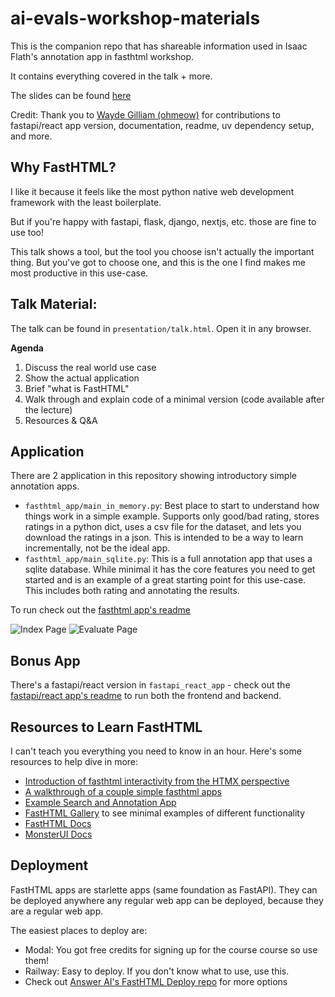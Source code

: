 # ai-evals-workshop-materials

This is the companion repo that has shareable information used in Isaac Flath's annotation app in fasthtml workshop.

It contains everything covered in the talk + more.

The slides can be found [here](https://ai-evals-course.github.io/isaac-fasthtml-workshop/presentation/talk.html)

Credit:  Thank you to [Wayde Gilliam (ohmeow)](https://ohmeow.com/) for contributions to fastapi/react app version, documentation, readme, uv dependency setup, and more.

## Why FastHTML?

I like it because it feels like the most python native web development framework with the least boilerplate.

But if you're happy with fastapi, flask, django, nextjs, etc. those are fine to use too!  

This talk shows a tool, but the tool you choose isn't actually the important thing.  But you've got to choose one, and this is the one I find makes me most productive in this use-case.

## Talk Material:

The talk can be found in `presentation/talk.html`.  Open it in any browser.

**Agenda**
1. Discuss the real world use case
2. Show the actual application
3. Brief "what is FastHTML"
4. Walk through and explain code of a minimal version (code available after the lecture)
5. Resources & Q&A

## Application

There are 2 application in this repository showing introductory simple annotation apps.

- `fasthtml_app/main_in_memory.py`: Best place to start to understand how things work in a simple example.  Supports only good/bad rating, stores ratings in a python dict, uses a csv file for the dataset, and lets you download the ratings in a json.  This is intended to be a way to learn incrementally, not be the ideal app.
- `fasthtml_app/main_sqlite.py`:  This is a full annotation app that uses a sqlite database.  While minimal it has the core features you need to get started and is an example of a great starting point for this use-case.  This includes both rating and annotating the results.

To run check out the [fasthtml app's readme](./fasthtml_app/README.md)

![Index Page](./images/index_page.png)
![Evaluate Page](./images/evaluate_page.png)

## Bonus App

There's a fastapi/react version in `fastapi_react_app` - check out the [fastapi/react app's readme](./fastapi_react_app/README.md) to run both the frontend and backend.

## Resources to Learn FastHTML

I can't teach you everything you need to know in an hour.  Here's some resources to help dive in more:

- [Introduction of fasthtml interactivity from the HTMX perspective](https://isaacflath.com/blog/blog_post?fpath=posts%2F2025-04-22-HTMXFoundationsForFasthtml.qmd)
- [A walkthrough of a couple simple fasthtml apps](https://isaacflath.com/blog/blog_post?fpath=posts%2F2025-03-27-FastHTML-Lesson1.ipynb)
- [Example Search and Annotation App](https://github.com/Isaac-Flath/search-starter-demo)
- [FastHTML Gallery](https://gallery.fastht.ml/) to see minimal examples of different functionality
- [FastHTML Docs](doc.fastht.ml)
- [MonsterUI Docs](https://monsterui.answer.ai/)

## Deployment

FastHTML apps are starlette apps (same foundation as FastAPI).  They can be deployed anywhere any regular web app can be deployed, because they are a regular web app.

The easiest places to deploy are:

- Modal: You got free credits for signing up for the course course so use them!
- Railway: Easy to deploy.  If you don't know what to use, use this.
- Check out [Answer AI's FastHTML Deploy repo](https://github.com/answerdotai/fh-deploy) for more options
